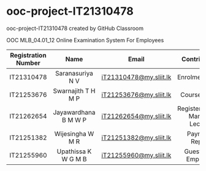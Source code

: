 # ooc-project-IT21310478
ooc-project-IT21310478 created by GitHub Classroom

OOC MLB_04.01_12 Online Examination System For Employees

| Registration Number | Name | Email | Contribution |
| :---: | :---: | :---: | :---: |
| IT21310478 | Saranasuriya N V | iT21310478@my.sliit.lk | Enrolment, Staff |
| IT21253676 | Swarnajith T H M P | iT21253676@my.sliit.lk | Course, Exam |
| IT21262654 | Jayawardhana B M W P | iT21262654@my.sliit.lk | RegisteredUser, Marking Lecture |
| IT21251382 | Wijesingha W M R | iT21251382@my.sliit.lk | Payment, Report |
| IT21255960 | Upathissa K W G M B | iT21255960@my.sliit.lk | GuestUser, Employee |
